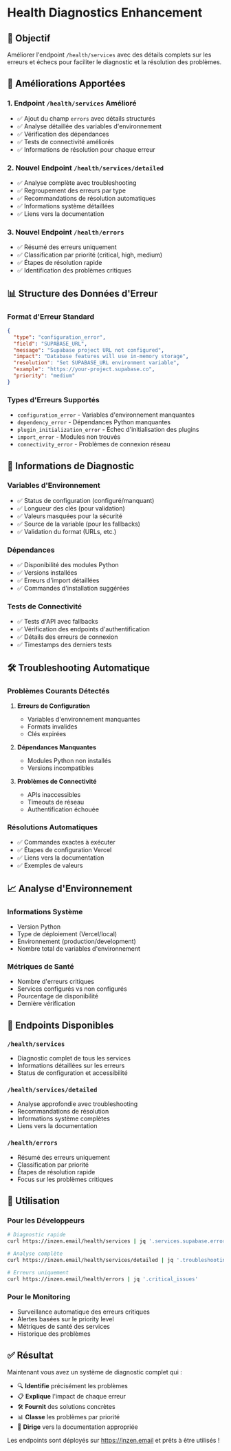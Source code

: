 # Health Diagnostics Enhancement

## 🎯 Objectif
Améliorer l'endpoint `/health/services` avec des détails complets sur les erreurs et échecs pour faciliter le diagnostic et la résolution des problèmes.

## 🚀 Améliorations Apportées

### 1. **Endpoint `/health/services` Amélioré**
- ✅ Ajout du champ `errors` avec détails structurés
- ✅ Analyse détaillée des variables d'environnement
- ✅ Vérification des dépendances
- ✅ Tests de connectivité améliorés
- ✅ Informations de résolution pour chaque erreur

### 2. **Nouvel Endpoint `/health/services/detailed`**
- ✅ Analyse complète avec troubleshooting
- ✅ Regroupement des erreurs par type
- ✅ Recommandations de résolution automatiques
- ✅ Informations système détaillées
- ✅ Liens vers la documentation

### 3. **Nouvel Endpoint `/health/errors`**
- ✅ Résumé des erreurs uniquement
- ✅ Classification par priorité (critical, high, medium)
- ✅ Étapes de résolution rapide
- ✅ Identification des problèmes critiques

## 📊 Structure des Données d'Erreur

### Format d'Erreur Standard
```json
{
  "type": "configuration_error",
  "field": "SUPABASE_URL",
  "message": "Supabase project URL not configured",
  "impact": "Database features will use in-memory storage",
  "resolution": "Set SUPABASE_URL environment variable",
  "example": "https://your-project.supabase.co",
  "priority": "medium"
}
```

### Types d'Erreurs Supportés
- `configuration_error` - Variables d'environnement manquantes
- `dependency_error` - Dépendances Python manquantes
- `plugin_initialization_error` - Échec d'initialisation des plugins
- `import_error` - Modules non trouvés
- `connectivity_error` - Problèmes de connexion réseau

## 🔧 Informations de Diagnostic

### Variables d'Environnement
- ✅ Status de configuration (configuré/manquant)
- ✅ Longueur des clés (pour validation)
- ✅ Valeurs masquées pour la sécurité
- ✅ Source de la variable (pour les fallbacks)
- ✅ Validation du format (URLs, etc.)

### Dépendances
- ✅ Disponibilité des modules Python
- ✅ Versions installées
- ✅ Erreurs d'import détaillées
- ✅ Commandes d'installation suggérées

### Tests de Connectivité
- ✅ Tests d'API avec fallbacks
- ✅ Vérification des endpoints d'authentification
- ✅ Détails des erreurs de connexion
- ✅ Timestamps des derniers tests

## 🛠️ Troubleshooting Automatique

### Problèmes Courants Détectés
1. **Erreurs de Configuration**
   - Variables d'environnement manquantes
   - Formats invalides
   - Clés expirées

2. **Dépendances Manquantes**
   - Modules Python non installés
   - Versions incompatibles

3. **Problèmes de Connectivité**
   - APIs inaccessibles
   - Timeouts de réseau
   - Authentification échouée

### Résolutions Automatiques
- ✅ Commandes exactes à exécuter
- ✅ Étapes de configuration Vercel
- ✅ Liens vers la documentation
- ✅ Exemples de valeurs

## 📈 Analyse d'Environnement

### Informations Système
- Version Python
- Type de déploiement (Vercel/local)
- Environnement (production/development)
- Nombre total de variables d'environnement

### Métriques de Santé
- Nombre d'erreurs critiques
- Services configurés vs non configurés
- Pourcentage de disponibilité
- Dernière vérification

## 🔗 Endpoints Disponibles

### `/health/services`
- Diagnostic complet de tous les services
- Informations détaillées sur les erreurs
- Status de configuration et accessibilité

### `/health/services/detailed`
- Analyse approfondie avec troubleshooting
- Recommandations de résolution
- Informations système complètes
- Liens vers la documentation

### `/health/errors`
- Résumé des erreurs uniquement
- Classification par priorité
- Étapes de résolution rapide
- Focus sur les problèmes critiques

## 🎯 Utilisation

### Pour les Développeurs
```bash
# Diagnostic rapide
curl https://inzen.email/health/services | jq '.services.supabase.errors'

# Analyse complète
curl https://inzen.email/health/services/detailed | jq '.troubleshooting'

# Erreurs uniquement
curl https://inzen.email/health/errors | jq '.critical_issues'
```

### Pour le Monitoring
- Surveillance automatique des erreurs critiques
- Alertes basées sur le priority level
- Métriques de santé des services
- Historique des problèmes

## ✅ Résultat

Maintenant vous avez un système de diagnostic complet qui :
- 🔍 **Identifie** précisément les problèmes
- 📋 **Explique** l'impact de chaque erreur
- 🛠️ **Fournit** des solutions concrètes
- 📊 **Classe** les problèmes par priorité
- 🔗 **Dirige** vers la documentation appropriée

Les endpoints sont déployés sur https://inzen.email et prêts à être utilisés !
